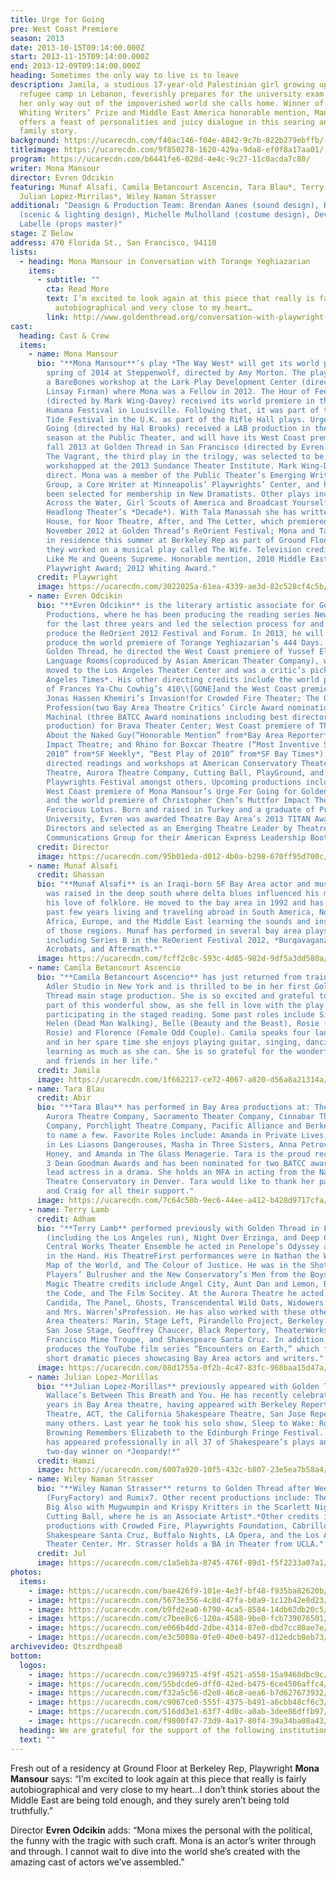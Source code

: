 ```yaml
---
title: Urge for Going
pre: West Coast Premiere
season: 2013
date: 2013-10-15T09:14:00.000Z
start: 2013-11-15T09:14:00.000Z
end: 2013-12-09T09:14:00.000Z
heading: Sometimes the only way to live is to leave
description: Jamila, a studious 17-year-old Palestinian girl growing up in a
  refugee camp in Lebanon, feverishly prepares for the university exam that is
  her only way out of the impoverished world she calls home. Winner of the 2012
  Whiting Writers’ Prize and Middle East America honorable mention, Mansour
  offers a feast of personalities and juicy dialogue in this searing and funny
  family story.
background: https://ucarecdn.com/f40ac146-f04e-4842-9c7b-822b279ebffb/-/crop/2705x1655/0,0/-/preview/
titleimage: https://ucarecdn.com/9f850278-1620-429a-9da8-ef0f8a17aa01/
program: https://ucarecdn.com/b6441fe6-028d-4e4c-9c27-11c0acda7c80/
writer: Mona Mansour
director: Evren Odcikin
featuring: Munaf Alsafi, Camila Betancourt Ascencio, Tara Blau*, Terry Lamb*,
  Julian Lopez-Mirrilas*, Wiley Naman Strasser
additional: "Deasign & Production Team: Brendan Aanes (sound design), Kate Boyd
  (scenic & lighting design), Michelle Mulholland (costume design), Devon
  Labelle (props master)"
stage: Z Below
address: 470 Florida St., San Francisco, 94110
lists:
  - heading: Mona Mansour in Conversation with Torange Yeghiazarian
    items:
      - subtitle: ""
        cta: Read More
        text: I’m excited to look again at this piece that really is fairly
          autobiographical and very close to my heart…
        link: http://www.goldenthread.org/conversation-with-playwright-mona-mansour-by-torange-yeghiazarian/
cast:
  heading: Cast & Crew
  items:
    - name: Mona Mansour
      bio: "**Mona Mansour**’s play *The Way West* will get its world premiere in
        spring of 2014 at Steppenwolf, directed by Amy Morton. The play received
        a BareBones workshop at the Lark Play Development Center (directed by
        Linsay Firman) where Mona was a Fellow in 2012. The Hour of Feeling
        (directed by Mark Wing-Davey) received its world premiere in the 2012
        Humana Festival in Louisville. Following that, it was part of the High
        Tide Festival in the U.K. as part of the Rifle Hall plays. Urge for
        Going (directed by Hal Brooks) received a LAB production in the 2011
        season at the Public Theater, and will have its West Coast premiere in
        fall 2013 at Golden Thread in San Francisco (directed by Evren Odcikin).
        The Vagrant, the third play in the trilogy, was selected to be
        workshopped at the 2013 Sundance Theater Institute. Mark Wing-Davey will
        direct. Mona was a member of the Public Theater’s Emerging Writers
        Group, a Core Writer at Minneapolis’ Playwrights’ Center, and has just
        been selected for membership in New Dramatists. Other plays include
        Across the Water, Girl Scouts of America and Broadcast Yourself (part of
        Headlong Theater’s *Decade*). With Tala Manassah she has written The
        House, for Noor Theatre, After, and The Letter, which premiered in
        November 2012 at Golden Thread’s ReOrient Festival; Mona and Tala were
        in residence this summer at Berkeley Rep as part of Ground Floor, where
        they worked on a musical play called The Wife. Television credits: Dead
        Like Me and Queens Supreme. Honorable mention, 2010 Middle East America
        Playwright Award; 2012 Whiting Award."
      credit: Playwright
      image: https://ucarecdn.com/3022025a-61ea-4339-ae3d-82c528cf4c5b/
    - name: Evren Odcikin
      bio: "**Evren Odcikin** is the literary artistic associate for Golden Thread
        Productions, where he has been producing the reading series New Threads
        for the last three years and led the selection process for and helped
        produce the ReOrient 2012 Festival and Forum. In 2013, he will also
        produce the world premiere of Torange Yeghiazarian’s 444 Days. For
        Golden Thread, he directed the West Coast premiere of Yussef El Guindi’s
        Language Rooms(coproduced by Asian American Theater Company), which
        moved to the Los Angeles Theater Center and was a critic’s pick for*Los
        Angeles Times*. His other directing credits include the world premiere
        of Frances Ya-Chu Cowhig’s 410\\[GONE]and the West Coast premiere of
        Jonas Hassen Khemiri’s Invasion!for Crowded Fire Theater; The Oldest
        Profession(two Bay Area Theatre Critics’ Circle Award nominations) and
        Machinal (three BATCC Award nominations including best director and best
        production) for Brava Theater Center; West Coast premiere of The Play
        About the Naked Guy(“Honorable Mention” from*Bay Area Reporter*) for
        Impact Theatre; and Rhino for Boxcar Theatre (“Most Inventive Staging of
        2010” from*SF Weekly*, “Best Play of 2010” from*SF Bay Times*). He has
        directed readings and workshops at American Conservatory Theater, Magic
        Theatre, Aurora Theatre Company, Cutting Ball, PlayGround, and Bay Area
        Playwrights Festival amongst others. Upcoming productions include the
        West Coast premiere of Mona Mansour’s Urge For Going for Golden Thread
        and the world premiere of Christopher Chen’s Muttfor Impact Theatre and
        Ferocious Lotus. Born and raised in Turkey and a graduate of Princeton
        University, Evren was awarded Theatre Bay Area’s 2013 TITAN Award for
        Directors and selected as an Emerging Theatre Leader by Theatre
        Communications Group for their American Express Leadership Bootcamp."
      credit: Director
      image: https://ucarecdn.com/95b01eda-d012-4b0a-b298-670ff95d700c/
    - name: Munaf Alsafi
      credit: Ghassan
      bio: "**Munaf Alsafi** is an Iraqi-born SF Bay Area actor and musician. Munaf
        was raised in the deep south where delta blues influenced his music and
        his love of folklore. He moved to the bay area in 1992 and has spent the
        past few years living and traveling abroad in South America, North
        Africa, Europe, and the Middle East learning the sounds and instruments
        of those regions. Munaf has performed in several bay area plays
        including Series B in the ReOerient Festival 2012, *Burqavaganza, 10
        Acrobats, and Aftermath.*"
      image: https://ucarecdn.com/fcff2c8c-593c-4d85-982d-9df5a3dd580a/
    - name: Camila Betancourt Ascencio
      bio: "**Camila Betancourt Ascencio** has just returned from training at Stella
        Adler Studio in New York and is thrilled to be in her first Golden
        Thread main stage production. She is so excited and grateful to be a
        part of this wonderful show, as she fell in love with the play after
        participating in the staged reading. Some past roles include Sister
        Helen (Dead Man Walking), Belle (Beauty and the Beast), Rosie (Really
        Rosie) and Florence (Female Odd Couple). Camila speaks four languages
        and in her spare time she enjoys playing guitar, singing, dancing and
        learning as much as she can. She is so grateful for the wonderful family
        and friends in her life."
      credit: Jamila
      image: https://ucarecdn.com/1f662217-ce72-4067-a820-d56a8a21314a/
    - name: Tara Blau
      credit: Abir
      bio: "**Tara Blau** has performed in Bay Area productions at: TheatreWorks,
        Aurora Theatre Company, Sacramento Theater Company, Cinnabar Theatre
        Company, Porchlight Theatre Company, Pacific Alliance and Berkeley Rep
        to name a few. Favorite Roles include: Amanda in Private Lives, Meurtuil
        in Les Liasons Dangerouses, Masha in Three Sisters, Anna Petrova in Wild
        Honey, and Amanda in The Glass Menagerie. Tara is the proud recipient of
        3 Dean Goodman Awards and has been nominated for two BATCC awards for
        lead actress in a drama. She holds an MFA in acting from the National
        Theatre Conservatory in Denver. Tara would like to thank her parents,
        and Craig for all their support."
      image: https://ucarecdn.com/7c64c50b-9ec6-44ee-a412-b428d9717cfa/
    - name: Terry Lamb
      credit: Adham
      bio: "**Terry Lamb** performed previously with Golden Thread in Language Rooms
        (including the Los Angeles run), Night Over Erzinga, and Deep Cut. With
        Central Works Theater Ensemble he acted in Penelope’s Odyssey and Bird
        in the Hand. His TheatreFirst performances were in Nathan the Wise, A
        Map of the World, and The Colour of Justice. He was in the Shotgun
        Players’ Bulrusher and the New Conservatory’s Men from the Boys His
        Magic Theatre credits include Angel City, Aunt Dan and Lemon, Breaking
        the Code, and The Film Socitey. At the Aurora Theatre he acted in
        Candida, The Panel, Ghosts, Transcendental Wild Oats, Widowers’ Houses,
        and Mrs. Warren’sProfession. He has also worked with these other Bay
        Area theaters: Marin, Stage Left, Pirandello Project, Berkeley Jewish,
        San Jose Stage, Geoffrey Chaucer, Black Repertory, TheaterWorks, San
        Francisco Mime Troupe, and Shakespeare Santa Cruz. In addition, Terry
        produces the YouTube film series “Encounters on Earth,” which features
        short dramatic pieces showcasing Bay Area actors and writers."
      image: https://ucarecdn.com/08d1755a-0f2b-4c47-83fc-968baa15d47a/
    - name: Julian Lopez-Morillas
      bio: "**Julian Lopez-Morillas** previously appeared with Golden Thread in Naomi
        Wallace’s Between This Breath and You. He has recently celebrated 40
        years in Bay Area theatre, having appeared with Berkeley Repertory
        Theatre, ACT, the California Shakespeare Theatre, San Jose Repertory and
        many others. Last year he took his solo show, Sleep to Wake: Robert
        Browning Remembers Elizabeth to the Edinburgh Fringe Festival. Julian
        has appeared professionally in all 37 of Shakespeare’s plays and was a
        two-day winner on *Jeopardy!*"
      credit: Hamzi
      image: https://ucarecdn.com/6007a920-10f5-432c-b807-23e5ea7b58a4/
    - name: Wiley Naman Strasser
      bio: "**Wiley Naman Strasser** returns to Golden Thread after Weeping Willow
        (FuryFactory) and Rumix7. Other recent productions include: The Great
        Big Also with Mugwumpin and Krispy Kritters in the Scarlett Nightwith
        Cutting Ball, where he is an Associate Artist*.*Other credits include
        productions with Crowded Fire, Playwrights Foundation, Cabrillo Stage,
        Shakespeare Santa Cruz, Buffalo Nights, LA Opera, and the Los Angeles
        Theater Center. Mr. Strasser holds a BA in Theater from UCLA."
      credit: Jul
      image: https://ucarecdn.com/c1a5eb3a-8745-476f-89d1-f5f2233a07a1/
photos:
  items:
    - image: https://ucarecdn.com/bae426f9-101e-4e3f-bf48-f935ba82620b/
    - image: https://ucarecdn.com/5673e356-4c8d-47fa-b0a9-1c12b42e8d23/
    - image: https://ucarecdn.com/b9fd2ea0-6790-4ca5-8584-14db62db20c5/
    - image: https://ucarecdn.com/c7bee8c6-120a-4588-9be0-fcb739076501/
    - image: https://ucarecdn.com/e066b4dd-2dbe-4314-87e0-dbd7cc80ae7e/
    - image: https://ucarecdn.com/e3c5080a-0fe0-40e0-b497-d12edcb8eb73/
archivevideo: Qtszrdhpea8
bottom:
  logos:
    - image: https://ucarecdn.com/c3969715-4f9f-4521-a558-15a9468dbc9c/
    - image: https://ucarecdn.com/55bdcde6-dff0-42ed-b475-6ce4506affc4/
    - image: https://ucarecdn.com/f32a5c56-d2e8-46c8-aea6-b7d627673932/
    - image: https://ucarecdn.com/c9067ce0-555f-4375-b491-a6cbb48cf6c3/
    - image: https://ucarecdn.com/516dd3e1-63f7-4d0c-a0ab-3dee86dffb97/
    - image: https://ucarecdn.com/f9800f47-73d9-4a17-80f4-39a34ba08a43/
  heading: We are grateful for the support of the following institutions
  text: ""
---
```

Fresh out of a residency at Ground Floor at Berkeley Rep, Playwright **Mona Mansour** says: “I’m excited to look again at this piece that really is fairly autobiographical and very close to my heart…I don’t think stories about the Middle East are being told enough, and they surely aren’t being told truthfully.”

Director **Evren Odcikin** adds: “Mona mixes the personal with the political, the funny with the tragic with such craft. Mona is an actor’s writer through and through. I cannot wait to dive into the world she’s created with the amazing cast of actors we’ve assembled.”